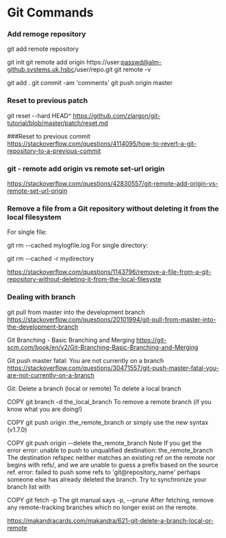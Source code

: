 # Git Commands

### Add remoge repository
git add remote repository

git init
git remote add origin https://user:passwd@alm-github.systems.uk.hsbc/user/repo.git
git remote -v

git add .
git commit -am 'comments'
git push origin master

### Reset to previous patch
git reset --hard HEAD^
https://github.com/zlargon/git-tutorial/blob/master/patch/reset.md

###Reset to previous commit
https://stackoverflow.com/questions/4114095/how-to-revert-a-git-repository-to-a-previous-commit

### git - remote add origin vs remote set-url origin
https://stackoverflow.com/questions/42830557/git-remote-add-origin-vs-remote-set-url-origin

### Remove a file from a Git repository without deleting it from the local filesystem

For single file:

git rm --cached mylogfile.log
For single directory:

git rm --cached -r mydirectory

https://stackoverflow.com/questions/1143796/remove-a-file-from-a-git-repository-without-deleting-it-from-the-local-filesyste

### Dealing with branch

git pull from master into the development branch
https://stackoverflow.com/questions/20101994/git-pull-from-master-into-the-development-branch

Git Branching - Basic Branching and Merging
https://git-scm.com/book/en/v2/Git-Branching-Basic-Branching-and-Merging

Git push master fatal: You are not currently on a branch
https://stackoverflow.com/questions/30471557/git-push-master-fatal-you-are-not-currently-on-a-branch


Git: Delete a branch (local or remote)
To delete a local branch

COPY
git branch -d the_local_branch
To remove a remote branch (if you know what you are doing!)

COPY
git push origin :the_remote_branch
or simply use the new syntax (v1.7.0)

COPY
git push origin --delete the_remote_branch
Note
If you get the error error: unable to push to unqualified destination: the_remote_branch The destination refspec neither matches an existing ref on the remote nor begins with refs/, and we are unable to guess a prefix based on the source ref. error: failed to push some refs to 'git@repository_name'
perhaps someone else has already deleted the branch. Try to synchronize your branch list with

COPY
git fetch -p 
The git manual says -p, --prune After fetching, remove any remote-tracking branches which no longer exist on the remote.

https://makandracards.com/makandra/621-git-delete-a-branch-local-or-remote

